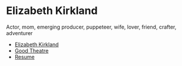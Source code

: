 Elizabeth Kirkland
================================================================================

Actor, mom, emerging producer, puppeteer, wife, lover, friend, crafter, adventurer

+ [Elizabeth Kirkland](_posts/2015-02-22-elizabeth-kirkland.md)
+ [Good Theatre](_posts/2015-02-21-good-theatre.md)
+ [Resume](_posts/2015-02-20-resume.md)
